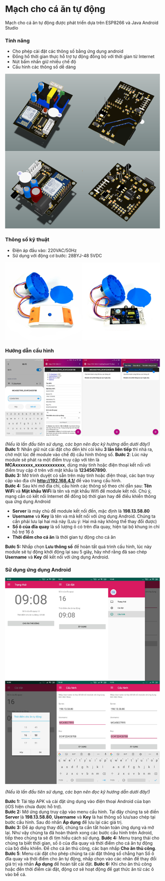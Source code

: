 # Mạch cho cá ăn tự động
Mạch cho cá ăn tự động được phát triển dựa trên ESP8266 và Java Android Studio

### Tính năng
- Cho phép cài đặt các thông số bằng ứng dụng android
- Đồng hồ thời gian thực hỗ trợ tự động đồng bộ với thời gian từ Internet
- Nút bấm nhấn giữ nhiều chế độ
- Cấu hình các thông số dễ dàng

![Mạch cho cá ăn tự động](images/image-01.png)

### Thông số kỹ thuật
- Điện áp đầu vào: 220VAC/50Hz
- Sử dụng với động cơ bước: 28BYJ-48 5VDC

![Mạch cho cá ăn tự động](images/image-02.png)

### Hướng dẫn cấu hình

![Mạch cho cá ăn tự động](images/image-03.png)

*(Nếu là lần đầu tiên sử dụng, các bạn nên đọc kỹ hướng dẫn dưới đây!)*
**Bước 1:** Nhấn giữ nút cài đặt cho đến khi còi kêu **3 lần liên tiếp** thì nhả ra, chờ một lúc để module vào chế độ cấu hình thông số.
**Bước 2**: Lúc này module sẽ phát ra một điểm truy cập với tên là **MCAxxxxxxx_xxxxxxxxxxxx**, dùng máy tính hoặc điện thoại kết nối với điểm truy cập ở trên với mật khẩu là **1234567890**.  
**Bước 3:** Mở trình duyệt có sẵn trên máy tính hoặc điện thoại, các bạn truy cập vào địa chỉ **http://192.168.4.1/** để vào trang cấu hình.    
**Bước 4:** Sau khi mở địa chỉ, cấu hình các thông số theo chỉ dẫn sau:
**Tên WiFi** và **Mật khẩu WiFi** là tên và mật khẩu Wifi để module kết nối. Chú ý, mạng cần có kết nối Internet để đồng bộ thời gian hay để điều khiển thông qua ứng dụng Android
- **Server** là máy chủ để module kết nối đến, mặc định là **198.13.58.80**
- **Username** và **Key** là tên và mã kết nối với ứng dụng Android. Chúng ta cần phải lưu lại hai mã này (Lưu ý: Hai mã này không thể thay đổi được)
- **Số ô của đĩa quay** là số lượng ô có trên đĩa quay, hiện tại bộ khung in chỉ hỗ trợ 16 ô
- **Thời điểm cho cá ăn** là thời gian tự động cho cá ăn

**Bước 5:** Nhấp chọn **Lưu thông số** để hoàn tất quá trình cấu hình, lúc này module sẽ tự động khởi động lại sau 5 giây, hãy nhớ rằng đã sao chép **Username** và **Key** để kết nối với ứng dụng Android. 

### Sử dụng ứng dụng Android
![Mạch cho cá ăn tự động](images/image-04.png)

*(Nếu là lần đầu tiên sử dụng, các bạn nên đọc kỹ hướng dẫn dưới đây!)*

**Bước 1:** Tải tệp APK và cài đặt ứng dụng vào điện thoại Android của bạn (iOS hiện chưa được hỗ trợ).  
**Bước 2:** Mở ứng dụng truy cập vào menu cấu hình. Tại đây chúng ta sẽ điền **Server** là **198.13.58.80**, **Username** và **Key** là hai thông số lưu/sao chép tại bước cấu hình. Sau đó nhấn **Áp dụng** để lưu lại các giá trị.  
**Bước 3:** Để áp dụng thay đổi, chúng ta cần tắt hoàn toàn ứng dụng và mở lại. Như vậy chúng ta đã hoàn thành xong các bước cấu hình trên Adroid, tiếp theo chúng ta sẽ đi tìm hiểu cách sử dụng.
**Bước 4:** Menu trạng thái cho chúng ta biết thời gian, số ô của đĩa quay và thời điểm cho cá ăn tự động của bộ điều khiển. Để cho cá ăn thủ công, các bạn nhấp **Cho ăn thủ công**.  
**Bước 5**: Menu cài đặt cho phép chúng ta cài đặt thông số chẳng hạn Số ô đĩa quay và thời điểm cho ăn tự động, nhấp chọn vào các nhãn để thay đổi giá trị và nhấn **Áp dụng** để hoàn tất cài đặt. 
**Bước 6:** Khi cho ăn thủ công hoặc đến thời điểm cài đặt, động cơ sẽ hoạt động để gạt thức ăn từ các ô vào bể cá.  
